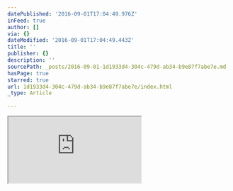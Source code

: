 ```yaml
---
datePublished: '2016-09-01T17:04:49.976Z'
inFeed: true
author: []
via: {}
dateModified: '2016-09-01T17:04:49.443Z'
title: ''
publisher: {}
description: ''
sourcePath: _posts/2016-09-01-1d1933d4-304c-479d-ab34-b9e87f7abe7e.md
hasPage: true
starred: true
url: 1d1933d4-304c-479d-ab34-b9e87f7abe7e/index.html
_type: Article

---
```

<iframe src="https://the-grid.github.io/ed-userhtml/?g=eJxtkclugzAURX8FWaK7gqEOitI4Vdqk3UVd8AO2McaNwejZFDVfXyZFLLK75w1Xb9jrElgtAweCosr71u3iWDAjm4JBpKxVRkbC1vdYLGsuizdX2T7X3kiKn1jdvo58Yb8rOjG_Tn6DbvyKc8bdCj8W-3Usvy1Q20LS49f5cjpOXEmtKk8zPKf7q_M0nSRXwhoLNExfyhLjpWBcbusbQXjiMiVgc_1JiOncpuSEu5BgBbZrowdrT-13S5ImmMwjCH-j5w5sK8P0812C0Q0KnP8bDoK4hULCc68LX-0wCiZB0RYPehkdZSNMp5-rKRrYCbBmcFIUNRYd9vH8nMM_5meQjg" style=""></iframe>